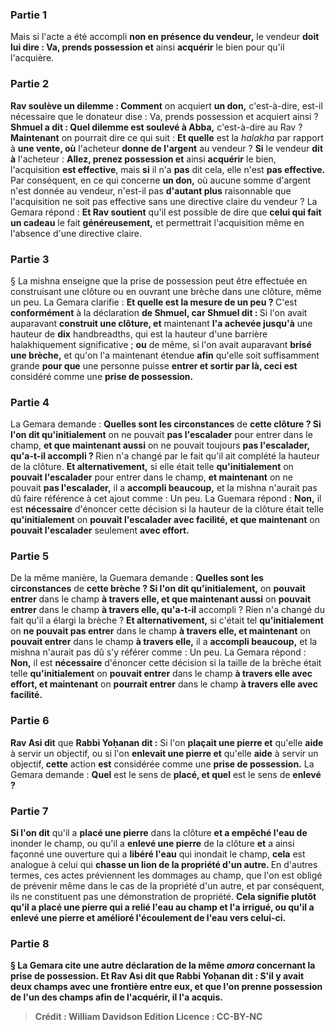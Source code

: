
### Partie 1
Mais si l'acte a été accompli <b>non en</b> <b>présence du vendeur,</b> le vendeur <b>doit lui dire : Va, prends possession et</b> ainsi <b>acquérir</b> le bien pour qu'il l'acquière.

### Partie 2
<b>Rav soulève un dilemme : Comment</b> on acquiert <b>un don,</b> c'est-à-dire, est-il nécessaire que le donateur dise : Va, prends possession et acquiert ainsi ? <b>Shmuel a dit : Quel dilemme est soulevé à Abba,</b> c'est-à-dire au Rav ? <b>Maintenant</b> on pourrait dire ce qui suit : <b>Et quelle</b> est la <i>halakha</i> par rapport à <b>une vente, où</b> l'acheteur <b>donne de l'argent</b> au vendeur ? <b>Si</b> le vendeur <b>dit à</b> l'acheteur : <b>Allez, prenez possession et</b> ainsi <b>acquérir</b> le bien, l'acquisition <b>est effective</b>, mais <b>si</b> il n'a <b>pas</b> dit cela, elle n'est <b>pas effective.</b> Par conséquent, en ce qui concerne <b>un don,</b> où aucune somme d'argent n'est donnée au vendeur, n'est-il pas <b>d'autant plus</b> raisonnable que l'acquisition ne soit pas effective sans une directive claire du vendeur ? La Gemara répond : <b>Et Rav soutient</b> qu'il est possible de dire que <b>celui qui fait un cadeau</b> le fait <b>généreusement,</b> et permettrait l'acquisition même en l'absence d'une directive claire.

### Partie 3
§ La mishna enseigne que la prise de possession peut être effectuée en construisant une clôture ou en ouvrant une brèche dans une clôture, même un peu. La Gemara clarifie : <b>Et quelle est la mesure de <b>un peu</b> ? </b> C'est <b>conformément</b> à la déclaration <b>de Shmuel, car Shmuel dit : </b> Si l'on avait auparavant <b>construit une clôture, et</b> maintenant <b>l'a achevée jusqu'à</b> une hauteur de <b>dix</b> handbreadths, qui est la hauteur d'une barrière halakhiquement significative ; <b>ou</b> de même, si l'on avait auparavant <b>brisé une brèche,</b> et qu'on l'a maintenant étendue <b>afin</b> qu'elle soit suffisamment grande <b>pour que</b> une personne puisse <b>entrer et sortir par là, ceci est</b> considéré comme une <b>prise de possession. </b>

### Partie 4
La Gemara demande : <b>Quelles sont les circonstances</b> de <b>cette clôture ? Si l'on dit qu'initialement</b> on ne pouvait <b>pas l'escalader</b> pour entrer dans le champ, <b>et que maintenant aussi</b> on ne pouvait toujours <b>pas l'escalader, qu'a-t-il accompli ? </b> Rien n'a changé par le fait qu'il ait complété la hauteur de la clôture. <b>Et alternativement,</b> si elle était telle <b>qu'initialement</b> on <b>pouvait l'escalader</b> pour entrer dans le champ, <b>et maintenant</b> on ne pouvait <b>pas l'escalader,</b> il a <b>accompli beaucoup,</b> et la mishna n'aurait pas dû faire référence à cet ajout comme : Un peu. La Guemara répond : <b>Non,</b> il est <b>nécessaire</b> d'énoncer cette décision si la hauteur de la clôture était telle <b>qu'initialement</b> on <b>pouvait l'escalader avec facilité, et que maintenant</b> on <b>pouvait l'escalader</b> seulement <b>avec effort.</b>

### Partie 5
De la même manière, la Guemara demande : <b>Quelles sont les circonstances</b> de <b>cette brèche ? Si l'on dit qu'initialement,</b> on <b>pouvait entrer</b> dans le champ <b>à travers elle, et que maintenant aussi</b> on <b>pouvait entrer</b> dans le champ <b>à travers elle, qu'a-t-il</b> accompli ?</b> Rien n'a changé du fait qu'il a élargi la brèche ? <b>Et alternativement,</b> si c'était tel <b>qu'initialement</b> on <b>ne pouvait pas entrer</b> dans le champ <b>à travers elle, et maintenant</b> on <b>pouvait entrer</b> dans le champ <b>à travers elle,</b> il a <b>accompli beaucoup,</b> et la mishna n'aurait pas dû s'y référer comme : Un peu. La Gemara répond : <b>Non,</b> il est <b>nécessaire</b> d'énoncer cette décision si la taille de la brèche était telle <b>qu'initialement</b> on <b>pouvait entrer</b> dans le champ <b>à travers elle avec effort, et maintenant</b> on <b>pourrait entrer</b> dans le champ <b>à travers elle avec facilité.</b>

### Partie 6
<b>Rav Asi dit</b> que <b>Rabbi Yoḥanan dit :</b> Si l'on <b>plaçait une pierre et</b> qu'elle <b>aide</b> à servir un objectif, ou si l'on <b>enlevait une pierre et</b> qu'elle <b>aide</b> à servir un objectif, <b>cette</b> action <b>est</b> considérée comme une <b>prise de possession.</b> La Gemara demande : <b>Quel</b> est le sens de <b>placé, et quel</b> est le sens de <b>enlevé ?</b>

### Partie 7
<b>Si l'on dit</b> qu'il a <b>placé une pierre</b> dans la clôture <b>et a empêché l'eau de</b> inonder le champ, ou qu'il a <b>enlevé une pierre</b> de la clôture <b>et</b> a ainsi façonné une ouverture qui a <b>libéré l'eau</b> qui inondait le champ, <b>cela</b> est analogue à celui qui <b>chasse un lion de la propriété d'un autre. </b> En d'autres termes, ces actes préviennent les dommages au champ, que l'on est obligé de prévenir même dans le cas de la propriété d'un autre, et par conséquent, ils ne constituent pas une démonstration de propriété. <b>Cela signifie plutôt qu'il a <b>placé une pierre qui a relié l'eau au</b> champ et l'a irrigué, ou qu'il a <b>enlevé une pierre et amélioré</b> l'écoulement de l'<b>eau vers celui-ci.</b>

### Partie 8
§ La Gemara cite une autre déclaration de la même <i>amora</i> concernant la prise de possession. <b>Et Rav Asi dit</b> que <b>Rabbi Yoḥanan dit :</b> S'il y avait <b>deux champs avec une frontière entre eux,</b> et que l'on <b>prenne possession de l'un des</b> champs afin de <b>l'acquérir,</b> il l'a <b>acquis.</b>

>Crédit : William Davidson Edition
>Licence : CC-BY-NC